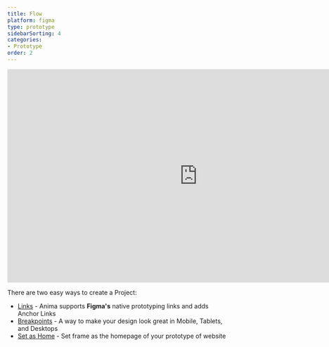 ```yaml
---
title: Flow
platform: figma
type: prototype
sidebarSorting: 4
categories: 
- Prototype
order: 2
---
```

<iframe width="864" height="486" src="https://www.youtube.com/embed/-VEwwXf2pjI" frameborder="0" allow="accelerometer; autoplay; encrypted-media; gyroscope; picture-in-picture" allowfullscreen></iframe>

There are two easy ways to create a Project:

-  [Links](/v3/figma/prototype/flow.html#Links) - Anima supports **Figma's** native prototyping links and adds Anchor Links
-  [Breakpoints](/v3/figma/prototype/flow.html#Breakpoints) - A way to make your design look great in Mobile, Tablets, and Desktops
-  [Set as Home](/v3/figma/prototype/flow.html#Set-as-Home) - Set frame as the homepage of your prototype of website
